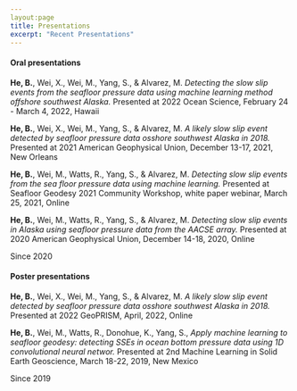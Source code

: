 ```yaml
---
layout:page
title: Presentations
excerpt: "Recent Presentations"
---
```


#### Oral presentations 

__He, B.__, Wei, X., Wei, M., Yang, S., & Alvarez, M.  _Detecting the slow slip events from the seafloor pressure data using machine learning method offshore southwest Alaska._  Presented at 2022 Ocean Science, February 24 - March 4, 2022, Hawaii

__He, B.__, Wei, X., Wei, M., Yang, S., & Alvarez, M.  _A likely slow slip event detected by seafloor pressure data osshore southwest Alaska in 2018._   Presented at 2021 American Geophysical Union, December 13-17, 2021, New Orleans

__He, B.__, Wei, M., Watts, R., Yang, S., & Alvarez, M.  _Detecting slow slip events from the sea floor pressure data using machine learning._  Presented at Seafloor Geodesy 2021 Community Workshop, white paper webinar, March 25, 2021, Online

__He, B.__, Wei, M., Watts, R., Yang, S., & Alvarez, M.  _Detecting slow slip events in Alaska using seafloor pressure data from the AACSE array._  Presented at 2020 American Geophysical Union, December 14-18, 2020, Online

Since 2020

#### Poster presentations

__He, B.__, Wei, X., Wei, M., Yang, S., & Alvarez, M.  _A likely slow slip event detected by seafloor pressure data osshore southwest Alaska in 2018._  Presented at 2022 GeoPRISM, April, 2022, Online

__He, B.__, Wei, M., Watts, R., Donohue, K., Yang, S.,  _Apply machine learning to seafloor geodesy:
detecting SSEs in ocean bottom pressure data using 1D convolutional neural networ._  Presented at 2nd Machine Learning in Solid Earth Geoscience, March 18-22, 2019, New Mexico

Since 2019
